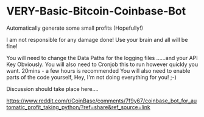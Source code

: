 # VERY-Basic-Bitcoin-Coinbase-Bot
Automatically generate some small profits (Hopefully!)

I am not responsible for any damage done! Use your brain and all will be fine!

You will need to change the Data Paths for the logging files 
......and your API Key Obviously. 
You will also need to Cronjob this to run however quickly you want. 20mins - a few hours is recommended
You will also need to enable parts of the code yourself, Hey, I'm not doing everything for you! ;-) 

Discussion should take place here....

https://www.reddit.com/r/CoinBase/comments/7f9y67/coinbase_bot_for_automatic_profit_taking_python/?ref=share&ref_source=link

